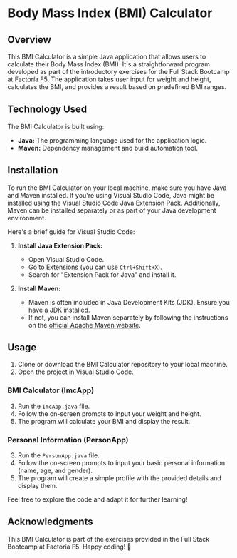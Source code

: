# Body Mass Index (BMI) Calculator

## Overview

This BMI Calculator is a simple Java application that allows users to calculate their Body Mass Index (BMI). It's a straightforward program developed as part of the introductory exercises for the Full Stack Bootcamp at Factoría F5. The application takes user input for weight and height, calculates the BMI, and provides a result based on predefined BMI ranges.

## Technology Used

The BMI Calculator is built using:

- **Java:** The programming language used for the application logic.
- **Maven:** Dependency management and build automation tool.

## Installation

To run the BMI Calculator on your local machine, make sure you have Java and Maven installed. If you're using Visual Studio Code, Java might be installed using the Visual Studio Code Java Extension Pack. Additionally, Maven can be installed separately or as part of your Java development environment.

Here's a brief guide for Visual Studio Code:

1. **Install Java Extension Pack:**
   - Open Visual Studio Code.
   - Go to Extensions (you can use `Ctrl+Shift+X`).
   - Search for "Extension Pack for Java" and install it.

2. **Install Maven:**
   - Maven is often included in Java Development Kits (JDK). Ensure you have a JDK installed.
   - If not, you can install Maven separately by following the instructions on the [official Apache Maven website](https://maven.apache.org/install.html).

## Usage

1. Clone or download the BMI Calculator repository to your local machine.
2. Open the project in Visual Studio Code.

### BMI Calculator (ImcApp)

3. Run the `ImcApp.java` file.
4. Follow the on-screen prompts to input your weight and height.
5. The program will calculate your BMI and display the result.

### Personal Information (PersonApp)

3. Run the `PersonApp.java` file.
4. Follow the on-screen prompts to input your basic personal information (name, age, and gender).
5. The program will create a simple profile with the provided details and display them.

Feel free to explore the code and adapt it for further learning!


## Acknowledgments

This BMI Calculator is part of the exercises provided in the Full Stack Bootcamp at Factoría F5. Happy coding! 🚀